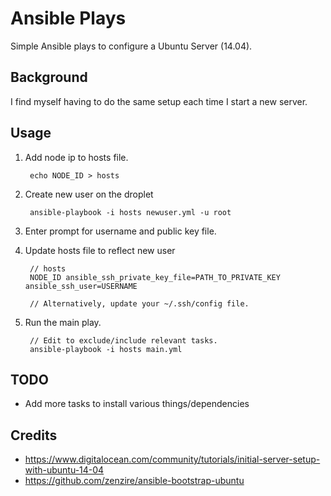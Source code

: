 # Ansible Plays
Simple Ansible plays to configure a Ubuntu Server (14.04).


## Background
I find myself having to do the same setup each time I start a new server.

## Usage

1. Add node ip to hosts file.

        echo NODE_ID > hosts

2. Create new user on the droplet

        ansible-playbook -i hosts newuser.yml -u root

3. Enter prompt for username and public key file.

4. Update hosts file to reflect new user

        // hosts
        NODE_ID ansible_ssh_private_key_file=PATH_TO_PRIVATE_KEY ansible_ssh_user=USERNAME

        // Alternatively, update your ~/.ssh/config file.

5. Run the main play.
    

        // Edit to exclude/include relevant tasks.
        ansible-playbook -i hosts main.yml


## TODO

- Add more tasks to install various things/dependencies

## Credits
- <https://www.digitalocean.com/community/tutorials/initial-server-setup-with-ubuntu-14-04>
- <https://github.com/zenzire/ansible-bootstrap-ubuntu>
